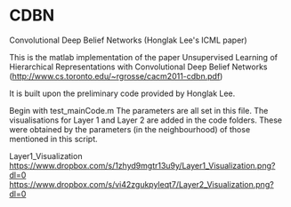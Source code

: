 # CDBN
Convolutional Deep Belief Networks (Honglak Lee's ICML paper)

This is the matlab implementation of the paper Unsupervised Learning of Hierarchical Representations with Convolutional Deep Belief Networks (http://www.cs.toronto.edu/~rgrosse/cacm2011-cdbn.pdf)

It is built upon the preliminary code provided by Honglak Lee.

Begin with test_mainCode.m
The parameters are all set in this file. The visualisations for Layer 1 and Layer 2 are added in the code folders. These were obtained by the parameters (in the neighbourhood) of those mentioned in this script. 

Layer1_Visualization
https://www.dropbox.com/s/1zhyd9mgtr13u9y/Layer1_Visualization.png?dl=0
https://www.dropbox.com/s/vi42zgukpyleqt7/Layer2_Visualization.png?dl=0
